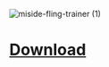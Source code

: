 
![miside-fling-trainer (1)](https://github.com/user-attachments/assets/3f673a02-ae36-4b4e-829a-bb5df4522a87)



# [**Download**]()


